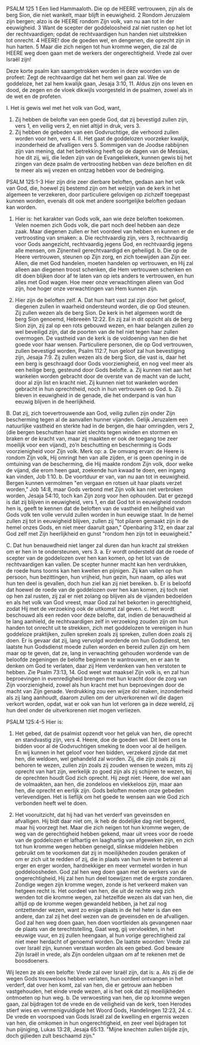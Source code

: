 PSALM 125 
1 Een lied Hammaaloth. Die op de HEERE vertrouwen, zijn als de berg Sion, die niet wankelt, maar blijft in eeuwigheid. 2 Rondom Jeruzalem zijn bergen; alzo is de HEERE rondom Zijn volk, van nu aan tot in der eeuwigheid. 3 Want de scepter der goddeloosheid zal niet rusten op het lot der rechtvaardigen; opdat de rechtvaardigen hun handen niet uitstrekken tot onrecht. 4 HEERE! doe de goeden wel, en dengenen, die oprecht zijn in hun harten. 5 Maar die zich neigen tot hun kromme wegen, die zal de HEERE weg doen gaan met de werkers der ongerechtigheid. Vrede zal over Israël zijn! 

Deze korte psalm kan saamgetrokken worden in deze woorden van de profeet: Zegt de rechtvaardige dat het hem wel gaan zal. Wee de goddeloze, het zal hem kwalijk gaan, Jesaja 3:10, 11. Aldus zijn ons leven en dood, de zegen en de vloek dikwijls voorgesteld in de psalmen, zowel als in de wet en de profeten.

I. Het is gewis wel met het volk van God, want, 
1. Zij hebben de belofte van een goede God, dat zij bevestigd zullen zijn, vers 1, en veilig vers 2, en niet altijd in druk, vers 3.
2. Zij hebben de gebeden van een Godvruchtige, die verhoord zullen worden voor hen, vers 4.
II. Het gaat de goddelozen voorzeker kwalijk, inzonderheid de afvalligen vers 5. Sommigen van de Joodse rabbijnen zijn van mening, dat het betrekking heeft op de dagen van de Messias, hoe dit zij, wij, die leden zijn van de Evangeliekerk, kunnen gewis bij het zingen van deze psalm de vertroosting hebben van deze beloften en dit te meer als wij vrezen en ontzag hebben voor de bedreiging.

PSALM 125:1-3
Hier zijn drie zeer dierbare beloften, gedaan aan het volk van God, die, hoewel zij bestemd zijn om het welzijn van de kerk in het algemeen te verzekeren, door particuliere gelovigen op zichzelf toegepast kunnen worden, evenals dit ook met andere soortgelijke beloften gedaan kan worden.

1. Hier is: het karakter van Gods volk, aan wie deze beloften toekomen. Velen noemen zich Gods volk, die part noch deel hebben aan deze zaak. Maar diegenen zullen er het voordeel van hebben en kunnen er de vertroosting van smaken: 
a. Die rechtvaardig zijn, vers 3, rechtvaardig voor Gods aangezicht, rechtvaardig jegens God, en rechtvaardig jegens alle mensen, om Zijnentwil gerechtvaardigd en geheiligd.
b. Die op de Heere vertrouwen, steunen op Zijn zorg, en zich toewijden aan Zijn eer. Allen, die met God handelen, moeten handelen op vertrouwen, en Hij zal alleen aan diegenen troost schenken, die Hem vertrouwen schenken en dit doen blijken door af te laten van op iets anders te vertrouwen, en hun alles met God wagen. Hoe meer onze verwachtingen alleen van God zijn, hoe hoger onze verwachtingen van Hem kunnen zijn.

2. Hier zijn de beloften zelf.
A. Dat hun hart vast zal zijn door het geloof, diegenen zullen in waarheid ondersteund worden, die op God steunen. Zij zullen wezen als de berg Sion. De kerk in het algemeen wordt de berg Sion genoemd, Hebreeën 12:22. En zij zal in dit opzicht als de berg Sion zijn, zij zal op een rots gebouwd wezen, en haar belangen zullen zo wel beveiligd zijn, dat de poorten van de hel niet tegen haar zullen overmogen. De vastheid van de kerk is de voldoening van hen die het goede voor haar wensen. Particuliere personen, die op God vertrouwen, zullen bevestigd worden, Psalm 112:7, hun geloof zal hun bevestiging zijn, Jesaja 7:9. Zij zullen wezen als de berg Sion, die vast is, daar het een berg is geschraagd door Gods voorzienigheid, en nog veel meer als een heilige berg, gesteund door Gods belofte.
a. Zij kunnen niet aan het wankelen worden gebracht door de overste van de macht van de lucht, door al zijn list en kracht niet. Zij kunnen niet tot wankelen worden gebracht in hun oprechtheid, noch in hun vertrouwen op God.
b. Zij bleven in eeuwigheid in de genade, die het onderpand is van hun eeuwig blijven in de heerlijkheid.

B. Dat zij, zich toevertrouwende aan God, veilig zullen zijn onder Zijn bescherming tegen al de aanvallen hunner vijanden. Gelijk Jeruzalem een natuurlijke vastheid en sterkte had in de bergen, die haar omringden, vers 2, (die bergen beschutten haar niet slechts tegen winden en stormen en braken er de kracht van, maar zij maakten er ook de toegang toe zeer moeilijk voor een vijand), zo’n beschutting en bescherming is Gods voorzienigheid voor Zijn volk. 
Merk op: 
a. De omvang ervan: de Heere is rondom Zijn volk, Hij omringt hen van alle zijden, er is geen opening in de omtuining van de bescherming, die Hij maakte rondom Zijn volk, door welke de vijand, die erom heen gaat, zoekende hun kwaad te doen, een ingang kan vinden, Job 1:10. 
b. De voortduur er van, van nu aan tot in eeuwigheid. Bergen kunnen vermolmen "en vergaan en rotsen uit haar plaats verzet worden," Job 14:8, maar Gods verbond met Zijn volk kan niet verbroken worden, Jesaja 54:10, toch kan Zijn zorg voor hen ophouden. Dat er gezegd is dat zij blijven in eeuwigheid, vers 1, en dat God tot in eeuwigheid rondom hen is, geeft te kennen dat de beloften van de vastheid en heiligheid van Gods volk ten volle vervuld zullen worden in hun eeuwige staat. In de hemel zullen zij tot in eeuwigheid blijven, zullen zij "tot pilaren gemaakt zijn in de hemel onzes Gods, en niet meer daaruit gaan," Openbaring 3:12, en daar zal God zelf met Zijn heerlijkheid en gunst "rondom hen zijn tot in eeuwigheid." 

C. Dat hun benauwdheid niet langer zal duren dan hun kracht zal strekken om er hen in te ondersteunen, vers 3.
a. Er wordt ondersteld dat de roede of scepter van de goddelozen over hen kan komen, op het lot van de rechtvaardigen kan vallen. De scepter hunner macht kan hen verdrukken, de roede huns toorns kan hen kwellen en pijnigen. Zij kan vallen op hun persoon, hun bezittingen, hun vrijheid, hun gezin, hun naam, op alles wat hun ten deel is gevallen, doch hun ziel kan zij niet bereiken.
b. Er is beloofd dat hoewel de roede van de goddelozen over hen kan komen, zij toch niet op hen zal rusten, zij zal er niet zolang op blijven als de vijanden bedoelden en als het volk van God vreest, maar God zal het bekorten in gerechtigheid, zodat Hij met de verzoeking ook de uitkomst zal geven.
c. Het wordt beschouwd als een reden voor deze belofte, dat, indien de benauwdheid al te lang aanhield, de rechtvaardigen zelf in verzoeking zouden zijn om hun handen tot onrecht uit te strekken, zich met goddelozen te verenigen in hun goddeloze praktijken, zullen spreken zoals zij spreken, zullen doen zoals zij doen. Er is gevaar dat zij, lang vervolgd wordende om hun Godsdienst, ten laatste hun Godsdienst moede zullen worden en bereid zullen zijn om hem maar op te geven, dat ze, lang in verwachting gehouden wordende van de beloofde zegeningen de belofte beginnen te wantrouwen, en er aan te denken om God te verlaten, daar zij Hem verdenken van hen verstoten te hebben. Zie Psalm 73:13, 14.
 God weet wat maaksel Zijn volk is, en zal hun beproevingen in evenredigheid brengen met hun kracht door de zorg van Zijn voorzienigheid, zowel als hun kracht met hun beproevingen door de macht van Zijn genade. Verdrukking zou een wijze dol maken, inzonderheid als zij lang aanhoudt, daarom zullen om der uitverkorenen wil die dagen verkort worden, opdat, wat er ook van hun lot verloren ga in deze wereld, zij hun deel onder de uitverkorenen niet mogen verliezen.

PSALM 125:4-5 Hier is:
1. Het gebed, dat de psalmist opzendt voor het geluk van hen, die oprecht en standvastig zijn, vers 4. Heere, doe de goeden wel. Dit leert ons te bidden voor al de Godvruchtigen smeking te doen voor al de heiligen. En wij kunnen in het geloof voor hen bidden, verzekerd zijnde dat met hen, die weldoen, wel gehandeld zal worden. Zij, die zijn zoals zij behoren te wezen, zullen zijn zoals zij zouden wensen te wezen, mits zij oprecht van hart zijn, werkelijk zo goed zijn als zij schijnen te wezen, bij de oprechten houdt God zich oprecht. Hij zegt niet: Heere, doe wel aan de volmaakten, aan hen, die zondeloos en vlekkeloos zijn, maar aan hen, die oprecht en eerlijk zijn. Gods beloften moeten onze gebeden verlevendigen. Het is lieflijk om het goede te wensen aan wie God zich verbonden heeft wel te doen.

2. Het vooruitzicht, dat hij had van het verderf van geveinsden en afvalligen. Hij bidt daar niet om, ik heb de dodelijke dag niet begeerd, maar hij voorzegt het. Maar die zich neigen tot hun kromme wegen, de weg van de gerechtigheid hebben gekend, maar uit vrees voor de roede van de goddelozen er lafhartig en laaghartig van afgeweken zijn, en zich tot hun kromme wegen hebben geneigd, slinkse middelen hebben gebruikt om te voorkomen dat zij in moeilijkheden zouden geraken of om er zich uit te redden of zij, die in plaats van hun leven te beteren al erger en erger worden, hardnekkiger en meer vermetel worden in hun goddeloosheden. God zal hen weg doen gaan met de werkers van de ongerechtigheid, Hij zal hen hun deel toewijzen met de ergste zondaren. Zondige wegen zijn kromme wegen, zonde is het verkeerd maken van hetgeen recht is. Het oordeel van hen, die uit de rechte weg zich wenden tot die kromme wegen, zal hetzelfde wezen als dat van hen, die altijd op de kromme wegen gewandeld hebben, ja het zal nog ontzettender wezen, want zo enige plaats in de hel heter is dan een andere, dan zal zij het deel wezen van de geveinsden en de afvalligen. God zal hen weg doen gaan, hen doen voortleiden als gevangenen naar de plaats van de terechtstelling, Gaat weg, gij vervloekten, in het eeuwige vuur, en zij zullen heengaan, al hun vorige gerechtigheid zal niet meer herdacht of genoemd worden. De laatste woorden: Vrede zal over Israël zijn, kunnen verstaan worden als een gebed. God beware Zijn Israël in vrede, als Zijn oordelen uitgaan om af te rekenen met de boosdoeners. 

Wij lezen ze als een belofte: Vrede zal over Israël zijn, dat is: 
a. Als zij die de wegen Gods trouweloos hebben verlaten, hun oordeel ontvangen in het verderf, dat over hen komt, zal van hen, die er getrouw aan hebben vastgehouden, het einde vrede wezen, al is het ook dat zij moeilijkheden ontmoeten op hun weg.
b. De verwoesting van hen, die op kromme wegen gaan, zal bijdragen tot de vrede en de veiligheid van de kerk, toen Herodes stierf wies en vermenigvuldigde het Woord Gods, Handelingen 12:23, 24.
c. De vrede en voorspoed van Gods Israël zal de kwelling en ergernis wezen van hen, die omkomen in hun ongerechtigheid, en zeer veel bijdragen tot hun pijniging, Lukas 13:28, Jesaja 65:13. "Mijne knechten zullen blijde zijn, doch gijlieden zult beschaamd zijn." 


